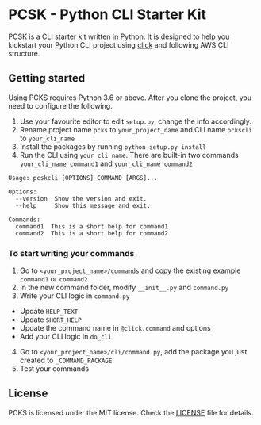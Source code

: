 # PCSK - Python CLI Starter Kit

PCSK is a CLI starter kit written in Python. It is designed to help you kickstart your Python CLI project using [click](https://github.com/pallets/click/) and following AWS CLI structure. 

## Getting started

Using PCKS requires Python 3.6 or above. After you clone the project, you need to configure the following.

1. Use your favourite editor to edit ``setup.py``, change the info accordingly. 
2. Rename project name ``pcks`` to ``your_project_name`` and CLI name ``pckscli`` to ``your_cli_name`` 
3. Install the packages by running ``python setup.py install``
4. Run the CLI using ``your_cli_name``. There are built-in two commands ``your_cli_name command1`` and ``your_cli_name command2``

````
Usage: pcskcli [OPTIONS] COMMAND [ARGS]...

Options:
  --version  Show the version and exit.
  --help     Show this message and exit.

Commands:
  command1  This is a short help for command1
  command2  This is a short help for command2
````

### To start writing your commands

1. Go to ``<your_project_name>/commands`` and copy the existing example ``command1`` or ``command2``
2. In the new command folder, modify ``__init__.py`` and ``command.py``
3. Write your CLI logic in ``command.py`` 
- Update ``HELP_TEXT``
- Update ``SHORT_HELP``
- Update the command name in ``@click.command`` and options
- Add your CLI logic in ``do_cli``
4. Go to ``<your_project_name>/cli/command.py``, add the package you just created to ``_COMMAND_PACKAGE``
5. Test your commands


## License 
PCKS is licensed under the MIT license. Check the [LICENSE](https://github.com/wingkwong/pcsk/blob/master/LICENSE) file for details.